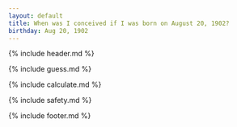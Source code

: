 ```yaml
---
layout: default
title: When was I conceived if I was born on August 20, 1902?
birthday: Aug 20, 1902
---
```


{% include header.md %}

{% include guess.md %}

{% include calculate.md %}

{% include safety.md %}

{% include footer.md %}



